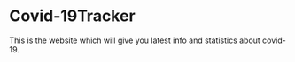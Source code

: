# Covid-19Tracker
This is the website which will give you latest info and statistics about covid-19.

